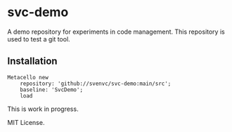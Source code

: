 # svc-demo

A demo repository for experiments in code management.
This repository is used to test a git tool.

## Installation

```st
Metacello new
	repository: 'github://svenvc/svc-demo:main/src';
	baseline: 'SvcDemo';
	load
```

This is work in progress.

MIT License.
